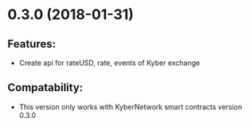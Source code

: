 # 0.3.0 (2018-01-31)
## Features: 
- Create api for rateUSD, rate, events of Kyber exchange

## Compatability:
- This version only works with KyberNetwork smart contracts version 0.3.0

